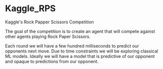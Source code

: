 # Kaggle_RPS
Kaggle's Rock Papper Scissors Competition

The goal of the competition is to create an agent that will compete against other agents playing Rock Paper Scissors.

Each round we will have a few hundred milliseconds to predict our opponents next move. 
Due to time constraints we will be exploring classical ML models.
Ideally we will have a model that is predictive of our opponent and opaque to predictions from our opponent.
